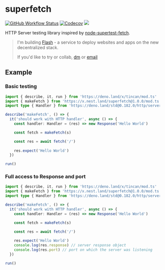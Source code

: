 # superfetch

[![GitHub Workflow Status][gh-actions-img]][github-actions]
[![Codecov][codecov-badge]][codecov] [![][docs-badge]][docs]

HTTP Server testing library inspired by
[node-supertest-fetch](https://github.com/jwalton/node-supertest-fetch).

> I'm building [Flash](https://flash-dev.vercel.app) - a service to deploy
> websites and apps on the new decentralized stack.
>
> If you'd like to try or collab, [dm](https://t.me/v_1rtl) or
> [email](mailto:yo@v1rtl.site)

## Example

### Basic testing

```ts
import { describe, it, run } from 'https://deno.land/x/tincan/mod.ts'
import { makeFetch } from 'https://x.nest.land/superfetch@1.0.0/mod.ts'
import type { Handler } from 'https://deno.land/std@0.182.0/http/server.ts'

describe('makeFetch', () => {
  it('should work with HTTP handler', async () => {
    const handler: Handler = (res) => new Response('Hello World')

    const fetch = makeFetch(s)

    const res = await fetch('/')
    
    res.expect('Hello World')
  })

run()
```
### Full access to Response and port
```ts
import { describe, it, run } from 'https://deno.land/x/tincan/mod.ts'
import { makeFetch } from 'https://x.nest.land/superfetch@1.0.0/mod.ts'
import type { Handler } from 'https://deno.land/std@0.182.0/http/server.ts'

describe('makeFetch', () => {
  it('should work with HTTP handler', async () => {
    const handler: Handler = (res) => new Response('Hello World')

    const fetch = makeFetch(s)

    const res = await fetch('/')
    
    res.expect('Hello World')
    console.log(res.response) // server response object
    console.log(res.port) // port on which the server was listening
  })

run()
```

[gh-actions-img]: https://img.shields.io/github/actions/workflow/status/deno-libs/superfetch/main.yml?branch=master&style=for-the-badge&logo=github
[codecov]: https://codecov.io/gh/deno-libs/superfetch
[github-actions]: https://github.com/deno-libs/superfetch/actions
[codecov-badge]: https://img.shields.io/codecov/c/gh/deno-libs/superfetch?style=for-the-badge
[docs-badge]: https://img.shields.io/github/v/release/deno-libs/superfetch?color=yellow&label=Docs&logo=deno&style=for-the-badge
[docs]: https://doc.deno.land/https/deno.land/x/superfetch/mod.ts
